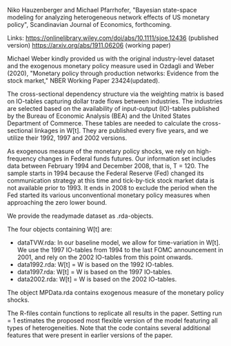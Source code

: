Niko Hauzenberger and Michael Pfarrhofer, "Bayesian state-space modeling for analyzing heterogeneous network effects of US monetary policy", 
Scandinavian Journal of Economics, forthcoming.

Links:
https://onlinelibrary.wiley.com/doi/abs/10.1111/sjoe.12436 (published version)
https://arxiv.org/abs/1911.06206 (working paper)

Michael Weber kindly provided us with the original industry-level dataset and the exogenous monetary policy measure used in 
Ozdagli and Weber (2020), "Monetary policy through production networks: Evidence from the stock market," NBER Working Paper 23424(updated).

The cross-sectional dependency structure via the weighting matrix is based on IO-tables capturing dollar trade flows between industries.
The industries are selected based on the availability of input-output (IO)-tables published
by the Bureau of Economic Analysis (BEA) and the United States Department of Commerce. 
These tables are needed to calculate the cross-sectional linkages in W[t]. 
They are published every five years, and we utilize their 1992, 1997 and 2002 versions.

As exogenous measure of the monetary policy shocks, we rely on high-frequency changes
in Federal funds futures. 
Our information set includes data between February 1994 and December 2008, that is, T = 120. 
The sample starts in 1994 because the Federal Reserve (Fed) changed its communication strategy at this time 
and tick-by-tick stock market data is not available prior to 1993. 
It ends in 2008 to exclude the period when the Fed started its various unconventional monetary policy measures when approaching the zero lower bound.


We provide the readymade dataset as .rda-objects. 

The four objects containing W[t] are: 
- dataTVW.rda: In our baseline model, we allow for time-variation in W[t]. We use the 1997 IO-tables from 1994 to the last FOMC announcement in 2001, 
and rely on the 2002 IO-tables from this point onwards.
- data1992.rda: W[t] = W is based on the 1992 IO-tables.
- data1997.rda: W[t] = W is based on the 1997 IO-tables.
- data2002.rda: W[t] = W is based on the 2002 IO-tables.

The object MPData.rda contains exogenous measure of the monetary policy shocks. 

The R-files contain functions to replicate all results in the paper. Setting run = 1 estimates the proposed most flexible version of the model featuring all types of heterogeneities. Note that the code contains several additional features that were present in earlier versions of the paper.
